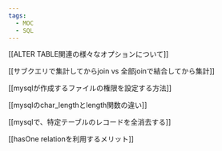 ```yaml
---
tags:
  - MOC
  - SQL
---
```

[[ALTER TABLE関連の様々なオプションについて]]

[[サブクエリで集計してからjoin vs 全部joinで結合してから集計]]

[[mysqlが作成するファイルの権限を設定する方法]]

[[mysqlのchar_lengthとlength関数の違い]]

[[mysqlで、特定テーブルのレコードを全消去する]]

[[hasOne relationを利用するメリット]]